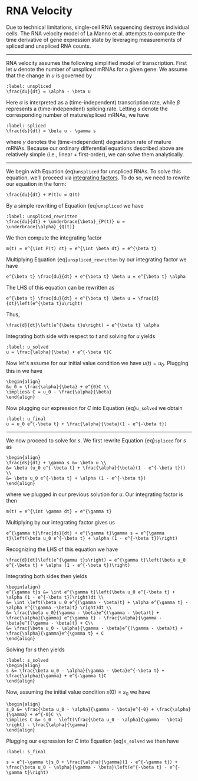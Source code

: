 # RNA Velocity

Due to technical limitations, single-cell RNA sequencing destroys individual cells. The RNA velocity model of La Manno et al. attempts to compute the time derivative of gene expression state by leveraging measurements of spliced and unspliced RNA counts.

---

RNA velocity assumes the following simplified model of transcription. First let $u$ denote the number of unspliced mRNAs for a given gene. We assume that the change in $u$ is governed by

```{math}
:label: unspliced
\frac{du}{dt} = \alpha - \beta u
```

Here $\alpha$ is interpreted as a (time-independent) transcription rate, while $\beta$ represents a (time-independent) splicing rate. Letting $s$ denote the corresponding number of mature/spliced mRNAs, we have 

```{math}
:label: spliced
\frac{ds}{dt} = \beta u - \gamma s
```

where $\gamma$ denotes the (time-independent) degradation rate of mature mRNAs. Because our ordinary differential equations described above are relatively simple (i.e., linear + first-order), we can solve them analytically. 

---

We begin with Equation {eq}`unspliced` for unspliced RNAs. To solve this equation, we'll proceed via [integrating factors](https://en.wikipedia.org/wiki/Integrating_factor). To do so, we need to rewrite our equation in the form:

```{math}
\frac{du}{dt} + P(t)u = Q(t)
```

By a simple rewriting of Equation {eq}`unspliced` we have


```{math}
:label: unspliced_rewritten
\frac{du}{dt} + \underbrace{\beta}_{P(t)} u = \underbrace{\alpha}_{Q(t)}
```

We then compute the integrating factor

```{math}
m(t) = e^{\int P(t) dt} = e^{\int \beta dt} = e^{\beta t}
```

Multiplying Equation {eq}`unspliced_rewritten` by our integrating factor we have

```{math}
e^{\beta t} \frac{du}{dt} + e^{\beta t} \beta u = e^{\beta t} \alpha
```

The LHS of this equation can be rewritten as

```{math}
e^{\beta t} \frac{du}{dt} + e^{\beta t} \beta u = \frac{d}{dt}\left(e^{\beta t}u\right)
```

Thus, 

```{math}
\frac{d}{dt}\left(e^{\beta t}u\right) = e^{\beta t} \alpha
```

Integrating both side with respect to $t$ and solving for $u$ yields

```{math}
:label: u_solved
u = \frac{\alpha}{\beta} + e^{-\beta t}C 
```

Now let's assume for our initial value condition we have $u(t) = u_0$. Plugging this in we have

```{math}
\begin{align}
&u_0 = \frac{\alpha}{\beta} + e^{0}C \\
\implies& C = u_0 - \frac{\alpha}{\beta}
\end{align}
```

Now plugging our expression for $C$ into Equation {eq}`u_solved` we obtain

```{math}
:label: u_final
u = u_0 e^{-\beta t} + \frac{\alpha}{\beta}(1 - e^{-\beta t})
```

---

We now proceed to solve for $s$. We first rewrite Equation {eq}`spliced` for $s$ as

```{math}
\begin{align}
\frac{ds}{dt} + \gamma s &= \beta u \\
&= \beta (u_0 e^{-\beta t} + \frac{\alpha}{\beta}(1 - e^{-\beta t})) \\
&= \beta u_0 e^{-\beta t} + \alpha (1 - e^{-\beta t})
\end{align}
```

where we plugged in our previous solution for $u$. Our integrating factor is then

```{math}
m(t) = e^{\int \gamma dt} = e^{\gamma t}
```
Multiplying by our integrating factor gives us

```{math}
e^{\gamma t}\frac{ds}{dt} + e^{\gamma t}\gamma s = e^{\gamma t}\left(\beta u_0 e^{-\beta t} + \alpha (1 - e^{-\beta t})\right)
```

Recognizing the LHS of this equation we have

```{math}
\frac{d}{dt}\left(e^{\gamma t}s\right) = e^{\gamma t}\left(\beta u_0 e^{-\beta t} + \alpha (1 - e^{-\beta t})\right)
```

Integrating both sides then yields 

```{math}
\begin{align}
e^{\gamma t}s &= \int e^{\gamma t}\left(\beta u_0 e^{-\beta t} + \alpha (1 - e^{-\beta t})\right)dt \\
&= \int \left(\beta u_0 e^{(\gamma - \beta)t} + \alpha e^{\gamma t} - \alpha e^{(\gamma -\beta)t} \right)dt \\
&= \frac{\beta u_0}{\gamma - \beta}e^{(\gamma - \beta)t} + \frac{\alpha}{\gamma} e^{\gamma t} - \frac{\alpha}{\gamma - \beta}e^{(\gamma - \beta)t} + C\\
&= \frac{\beta u_0 - \alpha}{\gamma - \beta}e^{(\gamma - \beta)t} + \frac{\alpha}{\gamma}e^{\gamma t} + C
\end{align}
```

Solving for $s$ then yields

```{math}
:label: s_solved
\begin{align}
s &= \frac{\beta u_0 - \alpha}{\gamma - \beta}e^{-\beta t} + \frac{\alpha}{\gamma} + e^{-\gamma t}C
\end{align}
```

Now, assuming the initial value condition $s(0) = s_0$ we have

```{math}
\begin{align}
s_0 &= \frac{\beta u_0 - \alpha}{\gamma - \beta}e^{-0} + \frac{\alpha}{\gamma} + e^{-0}C \\
\implies C &= s_0 - \left(\frac{\beta u_0 - \alpha}{\gamma - \beta} \right) - \frac{\alpha}{\gamma}
\end{align}
```

Plugging our expression for $C$ into Equation {eq}`s_solved` we then have 

```{math}
:label: s_final

s = e^{-\gamma t}s_0 + \frac{\alpha}{\gamma}(1 - e^{-\gamma t}) + \frac{\beta u_0 - \alpha}{\gamma - \beta}\left(e^{-\beta t} - e^{-\gamma t}\right)

```